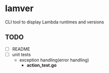 # lamver
CLI tool to display Lambda runtimes and versions

## TODO

- [ ] README
- [ ] unit tests
    - exception handling(error handling)
      - **action_test.go**
